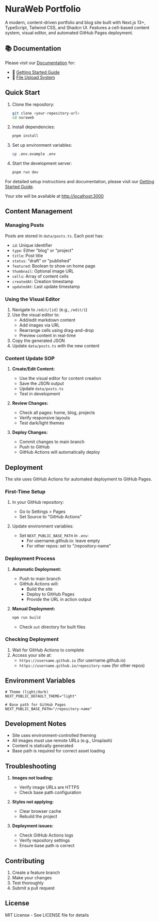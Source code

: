 # NuraWeb Portfolio

A modern, content-driven portfolio and blog site built with Next.js 13+, TypeScript, Tailwind CSS, and Shadcn UI. Features a cell-based content system, visual editor, and automated GitHub Pages deployment.

## 📚 Documentation

Please visit our [Documentation](./docs/README.md) for:

- 🚀 [Getting Started Guide](./docs/getting-started/QUICK_START.md)
- 📁 [File Upload System](./docs/features/FILE_SYSTEM.md)

## Quick Start

1. Clone the repository:
   ```bash
   git clone <your-repository-url>
   cd nuraweb
   ```

2. Install dependencies:
   ```bash
   pnpm install
   ```

3. Set up environment variables:
   ```bash
   cp .env.example .env
   ```

4. Start the development server:
   ```bash
   pnpm run dev
   ```

For detailed setup instructions and documentation, please visit our [Getting Started Guide](./docs/getting-started/QUICK_START.md).

Your site will be available at [http://localhost:3000](http://localhost:3000)

## Content Management

### Managing Posts

Posts are stored in `data/posts.ts`. Each post has:

- `id`: Unique identifier
- `type`: Either "blog" or "project"
- `title`: Post title
- `status`: "draft" or "published"
- `featured`: Boolean to show on home page
- `thumbnail`: Optional image URL
- `cells`: Array of content cells
- `createdAt`: Creation timestamp
- `updatedAt`: Last update timestamp

### Using the Visual Editor

1. Navigate to `/edit/[id]` (e.g., `/edit/1`)
2. Use the visual editor to:
   - Add/edit markdown content
   - Add images via URL
   - Rearrange cells using drag-and-drop
   - Preview content in real-time
3. Copy the generated JSON
4. Update `data/posts.ts` with the new content

### Content Update SOP

1. **Create/Edit Content:**

   - Use the visual editor for content creation
   - Save the JSON output
   - Update `data/posts.ts`
   - Test in development

2. **Review Changes:**

   - Check all pages: home, blog, projects
   - Verify responsive layouts
   - Test dark/light themes

3. **Deploy Changes:**
   - Commit changes to main branch
   - Push to GitHub
   - GitHub Actions will automatically deploy

## Deployment

The site uses GitHub Actions for automated deployment to GitHub Pages.

### First-Time Setup

1. In your GitHub repository:

   - Go to Settings > Pages
   - Set Source to "GitHub Actions"

2. Update environment variables:
   - Set `NEXT_PUBLIC_BASE_PATH` in `.env`:
     - For username.github.io: leave empty
     - For other repos: set to "/repository-name"

### Deployment Process

1. **Automatic Deployment:**

   - Push to main branch
   - GitHub Actions will:
     - Build the site
     - Deploy to GitHub Pages
     - Provide the URL in action output

2. **Manual Deployment:**
   ```bash
   npm run build
   ```
   - Check `out` directory for built files

### Checking Deployment

1. Wait for GitHub Actions to complete
2. Access your site at:
   - `https://username.github.io` (for username.github.io)
   - `https://username.github.io/repository-name` (for other repos)

## Environment Variables

```env
# Theme (light/dark)
NEXT_PUBLIC_DEFAULT_THEME="light"

# Base path for GitHub Pages
NEXT_PUBLIC_BASE_PATH="/repository-name"
```

## Development Notes

- Site uses environment-controlled theming
- All images must use remote URLs (e.g., Unsplash)
- Content is statically generated
- Base path is required for correct asset loading

## Troubleshooting

1. **Images not loading:**

   - Verify image URLs are HTTPS
   - Check base path configuration

2. **Styles not applying:**

   - Clear browser cache
   - Rebuild the project

3. **Deployment issues:**
   - Check GitHub Actions logs
   - Verify repository settings
   - Ensure base path is correct

## Contributing

1. Create a feature branch
2. Make your changes
3. Test thoroughly
4. Submit a pull request

## License

MIT License - See LICENSE file for details

